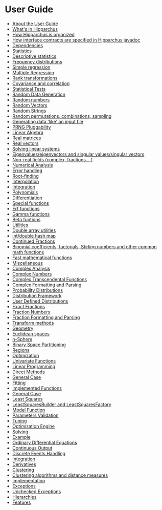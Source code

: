 <!--
 Licensed to the Hipparchus project under one or more
 contributor license agreements.  See the NOTICE file distributed with
 this work for additional information regarding copyright ownership.
 The Hipparchus project licenses this file to You under the Apache License, Version 2.0
 (the "License"); you may not use this file except in compliance with
 the License.  You may obtain a copy of the License at

      http://www.apache.org/licenses/LICENSE-2.0

 Unless required by applicable law or agreed to in writing, software
 distributed under the License is distributed on an "AS IS" BASIS,
 WITHOUT WARRANTIES OR CONDITIONS OF ANY KIND, either express or implied.
 See the License for the specific language governing permissions and
 limitations under the License.
-->
# User Guide

* [About the User Guide](overview.html#About_the_User_Guide)
* [What's in Hipparchus](overview.html#Whats_in_Hipparchus)
* [How Hipparchus is organized](overview.html#How_Hipparchus_is_organized)
* [How interface contracts are specified in Hipparchus javadoc](overview.html#How_interface_contracts_are_specified_in_Hipparchus_javadoc)
* [Dependencies](overview.html#Dependencies)
* [Statistics](hipparchus-stat/index.html#Overview)
 * [Descriptive statistics](hipparchus-stat/index.html#Descriptive_statistics)
 * [Frequency distributions](hipparchus-stat/index.html#Frequency_distributions)
 * [Simple regression](hipparchus-stat/index.html#Simple_regression)
 * [Multiple Regression](hipparchus-stat/index.html#Multiple_linear_regression)
 * [Rank transformations](hipparchus-stat/index.html#Rank_transformations)
 * [Covariance and correlation](hipparchus-stat/index.html#Covariance_and_correlation)
 * [Statistical Tests](hipparchus-stat/index.html#Statistical_tests)
* [Random Data Generation](hipparchus-core/random.html#Overview)
 * [Random numbers](hipparchus-core/random.html#Random_numbers)
 * [Random Vectors](hipparchus-core/random.html#Random_Vectors)
 * [Random Strings](hipparchus-core/random.html#Random_Strings)
 * [Random permutations, combinations, sampling](hipparchus-core/random.html#Random_permutations_combinations_sampling)
 * [Generating data 'like' an input file](hipparchus-core/random.html#Generating_data_like_an_input_file)
 * [PRNG Pluggability](hipparchus-core/random.html#PRNG_Pluggability)
* [Linear Algebra](hipparchus-core/linear.html#Overview)
 * [Real matrices](hipparchus-core/linear.html#Real_matrices)
 * [Real vectors](hipparchus-core/linear.html#Real_vectors)
 * [Solving linear systems](hipparchus-core/linear.html#Solving_linear_systems)
 * [Eigenvalues/eigenvectors and singular values/singular vectors](hipparchus-core/linear.html#Eigenvalueseigenvectors_and_singular_valuessingular_vectors)
 * [Non-real fields (complex, fractions ...)](hipparchus-core/linear.html#Non-real_fields_complex_fractions_...)
* [Numerical Analysis](hipparchus-core/analysis.html#Overview)
 * [Error handling](hipparchus-core/analysis.html#Error-handling)
 * [Root-finding](hipparchus-core/analysis.html#Root-finding)
 * [Interpolation](hipparchus-core/analysis.html#Interpolation)
 * [Integration](hipparchus-core/analysis.html#Integration)
 * [Polynomials](hipparchus-core/analysis.html#Polynomials)
 * [Differentiation](hipparchus-core/analysis.html#Differentiation)
* [Special functions](hipparchus-core/special.html#Overview)
 * [Erf functions](hipparchus-core/special.html#Erf_functions)
 * [Gamma functions](hipparchus-core/special.html#Gamma_functions)
 * [Beta funtions](hipparchus-core/special.html#Beta_funtions)
* [Utilities](hipparchus-core/utilities.html#Overview)
 * [Double array utilities](hipparchus-core/utilities.html#Double_array_utilities)
 * [int/double hash map](hipparchus-core/utilities.html#intdouble_hash_map)
 * [Continued Fractions](hipparchus-core/utilities.html#Continued_Fractions)
 * [Binomial coefficients, factorials, Stirling numbers and other common math functions](hipparchus-core/utilities.html#binomial_coefficients_factorials_Stirling_numbers_and_other_common_math_functions)
 * [Fast mathematical functions](hipparchus-core/utilities.html#fast_math)
 * [Miscellaneous](hipparchus-core/utilities.html#miscellaneous)
* [Complex Analysis](hipparchus-core/complex.html#Overview)
 * [Complex Numbers](hipparchus-core/complex.html#Complex_Numbers)
 * [Complex Transcendental Functions](hipparchus-core/complex.html#Complex_Transcendental_Functions)
 * [Complex Formatting and Parsing](hipparchus-core/complex.html#Complex_Formatting_and_Parsing)
* [Probability Distributions](hipparchus-core/distribution.html#Overview)
 * [Distribution Framework](hipparchus-core/distribution.html#Distribution_Framework)
 * [User Defined Distributions](hipparchus-core/distribution.html#User_Defined_Distributions)
* [Exact Fractions](hipparchus-core/fraction.html#Overview)
 * [Fraction Numbers](hipparchus-core/fraction.html#Fraction_Numbers)
 * [Fraction Formatting and Parsing](hipparchus-core/fraction.html#Fraction_Formatting_and_Parsing)
* [Transform methods](hipparchus-fft/index.html)
* [Geometry](hipparchus-geometry/index.html#Overview)
 * [Euclidean spaces](hipparchus-geometry/index.html#Euclidean_spaces)
 * [n-Sphere](hipparchus-geometry/index.html#n-Sphere)
 * [Binary Space Partitioning](hipparchus-geometry/index.html#Binary_Space_Partitioning)
 * [Regions](hipparchus-geometry/index.html#Regions)
* [Optimization](hipparchus-optim/index.html#Overview)
 * [Univariate Functions](hipparchus-optim/index.html#Univariate_Functions)
 * [Linear Programming](hipparchus-optim/index.html#Linear_Programming)
 * [Direct Methods](hipparchus-optim/index.html#Direct_Methods)
 * [General Case](hipparchus-optim/index.html#General_Case)
* [Fitting](hipparchus-fitting/fitting.html#Overview)
 * [Implemented Functions](hipparchus-fitting/fitting.html#Implemented_Functions)
 * [General Case](hipparchus-fitting/fitting.html#General_Case)
 * [Least Squares](hipparchus-optim/leastsquares.html#Overview)
 * [LeastSquaresBuilder and LeastSquaresFactory](hipparchus-optim/leastsquares.html#LeastSquaresBuilder_and_LeastSquaresFactory)
 * [Model Function](hipparchus-optim/leastsquares.html#Model_Function)
 * [Parameters Validation](hipparchus-optim/leastsquares.html#Parameters_Validation)
 * [Tuning](hipparchus-optim/leastsquares.html#Tuning)
 * [Optimization Engine](hipparchus-optim/leastsquares.html#Optimization_Engine)
 * [Solving](hipparchus-optim/leastsquares.html#Solving)
 * [Example](hipparchus-optim/leastsquares.html#Example)
* [Ordinary Differential Equations](hipparchus-ode/index.html#Overview)
 * [Continuous Output](hipparchus-ode/index.html#Continuous_Output)
 * [Discrete Events Handling](hipparchus-ode/index.html#Discrete_Events_Handling)
* [Integration](hipparchus-ode/index.html#Available_Integrators)
* [Derivatives](hipparchus-ode/index.html#Derivatives)
* [Clustering](hipparchus-clustering/index.html#overview)
 * [Clustering algorithms and distance measures](hipparchus-clustering/index.html#clustering)
 * [Implementation](hipparchus-clustering/index.html#implementation)
* [Exceptions](hipparchus-core/exceptions.html#Overview)
 * [Unchecked Exceptions](hipparchus-core/exceptions.html#Unchecked_Exceptions)
 * [Hierarchies](hipparchus-core/exceptions.html#Hierarchies)
 * [Features](hipparchus-core/exceptions.html#Features)
